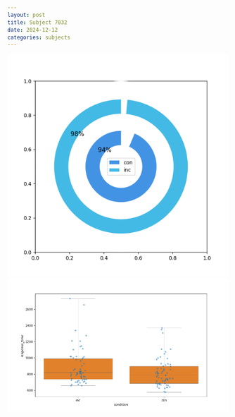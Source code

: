 ```yaml
---
layout: post
title: Subject 7032
date: 2024-12-12
categories: subjects
---
```


![](data/7032/run-1/7032_accuracy_by_condition.png)
![](data/7032/run-1/7032_rt.png)
